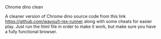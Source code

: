 Chrome dino clean

A cleaner version of Chrome dino source code from this link https://github.com/wayou/t-rex-runner along with some cheats for easier play. Just run the html file in order to make it work, but make sure you have a fully functional browser.
